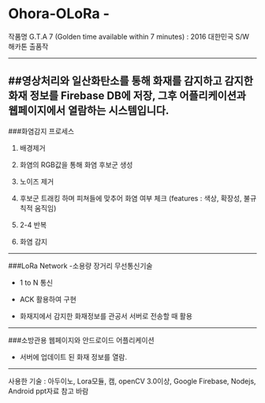 # Ohora-OLoRa - 

작품명 G.T.A 7 (Golden time available within 7 minutes) : 2016 대한민국 S/W 해카톤 출품작

---
##영상처리와 일산화탄소를 통해 화재를 감지하고 감지한 화재 정보를 Firebase DB에 저장, 그후 어플리케이션과 웹페이지에서 열람하는 시스템입니다.
---
###화염감지 프로세스

1. 배경제거

2. 화염의 RGB값을 통해 화염 후보군 생성
3. 노이즈 제거
4. 후보군 트래킹 하며 피쳐들에 맞추어 화염 여부 체크 (features : 색상, 확장성, 불규칙적 움직임)

5. 2-4 반복
6. 화염 감지

---
###LoRa Network
-소용량 장거리 무선통신기술
- 1 to N 통신 

- ACK 활용하여 구현
- 화재지에서 감지한 화재정보를 관공서 서버로 전송할 때 활용
---
###소방관용 웹페이지와 안드로이드 어플리케이션
 - 서버에 업데이트 된 화재 정보를 열람.
 
---
사용한 기술 : 아두이노, Lora모듈, 캠, openCV 3.0이상, Google Firebase, Nodejs, Android
ppt자료 참고 바람
